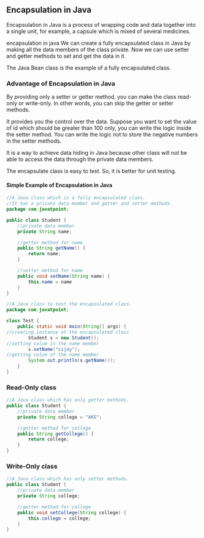 ## Encapsulation in Java

Encapsulation in Java is a process of wrapping code and data together into a single unit, for example, a capsule which
is mixed of several medicines.

encapsulation in java
We can create a fully encapsulated class in Java by making all the data members of the class private. Now we can use
setter and getter methods to set and get the data in it.

The Java Bean class is the example of a fully encapsulated class.

### Advantage of Encapsulation in Java

By providing only a setter or getter method, you can make the class read-only or write-only. In other words, you can
skip the getter or setter methods.

It provides you the control over the data. Suppose you want to set the value of id which should be greater than 100
only, you can write the logic inside the setter method. You can write the logic not to store the negative numbers in the
setter methods.

It is a way to achieve data hiding in Java because other class will not be able to access the data through the private
data members.

The encapsulate class is easy to test. So, it is better for unit testing.

#### Simple Example of Encapsulation in Java

```java
//A Java class which is a fully encapsulated class.  
//It has a private data member and getter and setter methods.  
package com.javatpoint;

public class Student {
    //private data member  
    private String name;

    //getter method for name  
    public String getName() {
        return name;
    }

    //setter method for name  
    public void setName(String name) {
        this.name = name
    }
}
```

```java
//A Java class to test the encapsulated class.  
package com.javatpoint;

class Test {
    public static void main(String[] args) {
//creating instance of the encapsulated class  
        Student s = new Student();
//setting value in the name member  
        s.setName("vijay");
//getting value of the name member  
        System.out.println(s.getName());
    }
}  
```

### Read-Only class

```java
//A Java class which has only getter methods.  
public class Student {
    //private data member  
    private String college = "AKG";

    //getter method for college  
    public String getCollege() {
        return college;
    }
}
```

### Write-Only class

```java
//A Java class which has only setter methods.  
public class Student {
    //private data member  
    private String college;

    //getter method for college  
    public void setCollege(String college) {
        this.college = college;
    }
}  
```

```java

```

```java

```